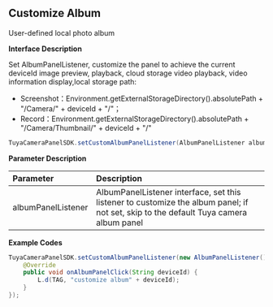 ## Customize Album

User-defined local photo album

**Interface Description**

Set AlbumPanelListener, customize the panel to achieve the current deviceId image preview, playback, cloud storage video playback, video information display,local storage path:

- Screenshot：Environment.getExternalStorageDirectory().absolutePath + "/Camera/" + deviceId + "/"；
- Record：Environment.getExternalStorageDirectory().absolutePath + "/Camera/Thumbnail/" + deviceId + "/"

```java
TuyaCameraPanelSDK.setCustomAlbumPanelListener(AlbumPanelListener albumPanelListener);
```

 **Parameter Description**

| Parameter          | Description                                                  |
| :----------------- | :----------------------------------------------------------- |
| albumPanelListener | AlbumPanelListener interface, set this listener to customize the album panel; if not set, skip to the default Tuya camera album panel |

**Example Codes**

```java
TuyaCameraPanelSDK.setCustomAlbumPanelListener(new AlbumPanelListener() {
    @Override
    public void onAlbumPanelClick(String deviceId) {
        L.d(TAG, "customize album" + deviceId);
    }
});
```
